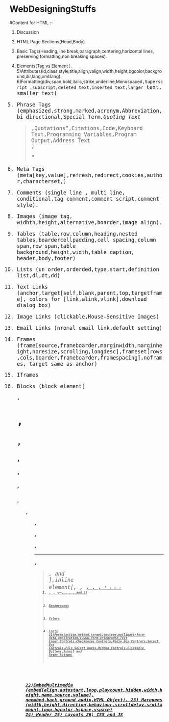 # WebDesigningStuffs
#Content for HTML :-

1) Discussion
2) HTML Page Sections(Head,Body)
3) Basic Tags(Heading,line break,paragraph,centering,horizontal lines, preserving formatting,non breaking spaces).

4) Elements(Tag vs Element ).
5)Attributes(id,class,style,title,align,valign,width,height,bgcolor,background,dir,lang,xml:lang).
6)Formatting(div,span,bold,italic,strike,underline,Monospaced<tt>,Superscript ,subscript,deleted text,inserted text,larger<big> text, smaller text)
7) Phrase Tags (emphasized,strong,marked,acronym,Abbreviation,bi directional,Special Term<dfn>,Quoting Text<blockquote>,Quotations<q>,Citations,Code,Keyboard Text,Programming Variables,Program Output<samp>,Address Text<address>)
8) Meta Tags (meta[key,value],refresh,redirect,cookies,author,characterset,)
9) Comments (single line , multi line, conditional,tag comment,comment script,comment style).
10) Images (image tag, widhth,height,alternative,boarder,image align).
11) Tables (table,row,column,heading,nested tables,boardercellpadding,cell spacing,column span,row span,table background,height,width,table caption, header,body,footer)
12) Lists (un order,orderded,type,start,definition list,dl,dt,dd)
13) Text Links (anchor,target[self,blank,parent,top,targetframe], colors for [link,alink,vlink],download dialog box)
14) Image Links (clickable,Mouse-Sensitive Images)
15) Email Links (nromal email link,default setting)
16) Frames (frame[source,frameboarder,marginwidth,marginheight,noresize,scrolling,longdesc],frameset[rows,cols,boarder,frameboarder,framespacing],noframes, target same as anchor)
17) Iframes
18) Blocks (block element[ <p>, <h1>, <h2>, <h3>, <h4>, <h5>, <h6>, <ul>, <ol>, <dl>, <pre>, <hr />, <blockquote>, and <address>],inline element[<b>, <i>, <u>, <em>, <strong>, <sup>, <sub>, <big>, <small>, <li>, <ins>, <del>, <code>, <cite>, <dfn>, <kbd>, and <var>])

18) Backgrounds
19) Colors
20) Fonts
21)Forms(action,method,target,enctype,mutlipart/form-data,application/x-www-form-urlencoded,Text Input Controls,Checkboxes Controls,Radio Box Controls,Select Box Controls,File Select boxes,Hidden Controls,Clickable Buttons,Submit and Reset Button)

22)EmbedMultimedia (embed[align,autostart,loop,playcount,hidden,width,height,name,source,volume], noembed,back ground audio,HTML Object).
23) Marquees (width,height,direction,behaviour,scrolldelay,srollamount,loop,bgcolor,hspace,vspace)
24) Header
25) Layouts
26) CSS and JS